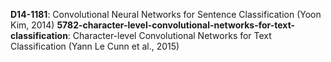 **D14-1181**: Convolutional Neural Networks for Sentence Classification (Yoon Kim, 2014)
**5782-character-level-convolutional-networks-for-text-classification**: Character-level Convolutional Networks for Text
Classification (Yann Le Cunn et al., 2015)

